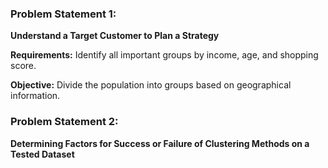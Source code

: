 ### Problem Statement 1:
**Understand a Target Customer to Plan a Strategy**

**Requirements:** Identify all important groups by income, age, and shopping score.

**Objective:** Divide the population into groups based on geographical information.

### Problem Statement 2:
**Determining Factors for Success or Failure of Clustering Methods on a Tested Dataset**

